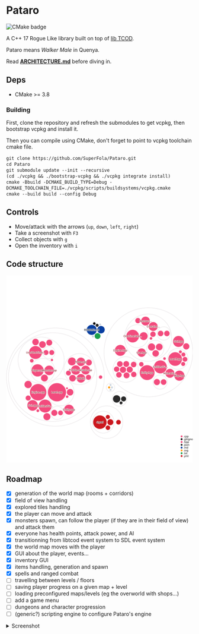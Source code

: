 # Pataro

![CMake badge](https://img.shields.io/github/workflow/status/ArkScript-lang/Ark/CMake?logo=cmake&style=for-the-badge)

A C++ 17 Rogue Like library built on top of [lib TCOD](https://github.com/libtcod/libtcod).

Pataro means *Walker Male* in Quenya.

Read **[ARCHITECTURE.md](ARCHITECTURE.md)** before diving in.

## Deps

* CMake >= 3.8

### Building

First, clone the repository and refresh the submodules to get vcpkg, then bootstrap vcpkg and install it.

Then you can compile using CMake, don't forget to point to vcpkg toolchain cmake file.

```shell
git clone https://github.com/SuperFola/Pataro.git
cd Pataro
git submodule update --init --recursive
(cd ./vcpkg && ./bootstrap-vcpkg && ./vcpkg integrate install)
cmake -Bbuild -DCMAKE_BUILD_TYPE=Debug -DCMAKE_TOOLCHAIN_FILE=./vcpkg/scripts/buildsystems/vcpkg.cmake
cmake --build build --config Debug
```

## Controls

- Move/attack with the arrows (`up`, `down`, `left`, `right`)
- Take a screenshot with `F3`
- Collect objects with `g`
- Open the inventory with `i`

## Code structure

![](images/diagram.svg)

## Roadmap

- [x] generation of the world map (rooms + corridors)
- [x] field of view handling
- [x] explored tiles handling
- [x] the player can move and attack
- [x] monsters spawn, can follow the player (if they are in their field of view) and attack them
- [x] everyone has health points, attack power, and AI
- [x] transitionning from libtcod event system to SDL event system
- [x] the world map moves with the player
- [x] GUI about the player, events...
- [x] inventory GUI
- [x] items handling, generation and spawn
- [x] spells and ranged combat
- [ ] travelling between levels / floors
- [ ] saving player progress on a given map + level
- [ ] loading preconfigured maps/levels (eg the overworld with shops...)
- [ ] add a game menu
- [ ] dungeons and character progression
- [ ] (generic?) scripting engine to configure Pataro's engine

<details>
    <summary>Screenshot</summary>
    <img src="images/4-june-01.png" name="world map">
    <img src="images/4-june-02.png" name="objects on the ground">
    <img src="images/4-june-03.png" name="inventory">
</details>
